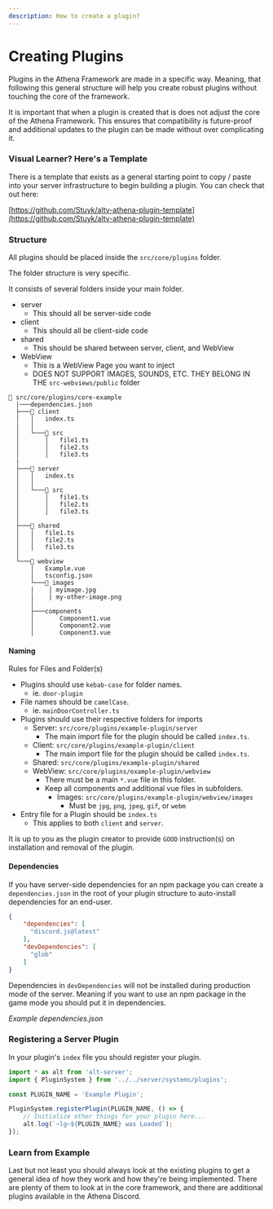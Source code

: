 ```yaml
---
description: How to create a plugin?
---
```


# Creating Plugins

Plugins in the Athena Framework are made in a specific way. Meaning, that following this general structure will help you create robust plugins without touching the core of the framework.

It is important that when a plugin is created that is does not adjust the core of the Athena Framework. This ensures that compatibility is future-proof and additional updates to the plugin can be made without over complicating it.

### Visual Learner? Here's a Template

There is a template that exists as a general starting point to copy / paste into your server infrastructure to begin building a plugin. You can check that out here:

[https://github.com/Stuyk/altv-athena-plugin-template](https://github.com/Stuyk/altv-athena-plugin-template)

### Structure

All plugins should be placed inside the `src/core/plugins` folder.

The folder structure is very specific.

It consists of several folders inside your main folder.

* server
  * This should all be server-side code
* client
  * This should all be client-side code
* shared
  * This should be shared between server, client, and WebView
* WebView
  * This is a WebView Page you want to inject
  * DOES NOT SUPPORT IMAGES, SOUNDS, ETC. THEY BELONG IN THE `src-webviews/public` folder

```
📁 src/core/plugins/core-example
  |───dependencies.json
  ├───📁 client
  │   │   index.ts
  |   │
  │   └───📁 src  
  │       │   file1.ts
  │       │   file2.ts
  │       │   file3.ts
  |
  ├───📁 server
  │   │   index.ts
  │   │
  │   └───📁 src
  │       │   file1.ts
  │       │   file2.ts
  │       │   file3.ts
  │
  ├───📁 shared
  │   │   file1.ts
  │   │   file2.ts
  │   │   file3.ts
  │
  └───📁 webview
      │   Example.vue
      │   tsconfig.json
      └───📁 images
      │    │ myimage.jpg
      |    | my-other-image.png
      │
      ├───components
      │       Component1.vue
      │       Component2.vue
      │       Component3.vue
```

#### Naming

Rules for Files and Folder(s)

* Plugins should use `kebab-case` for folder names.
  * ie. `door-plugin`
* File names should be `camelCase`.
  * ie. `mainDoorController.ts`
* Plugins should use their respective folders for imports
  * Server: `src/core/plugins/example-plugin/server`
    * The main import file for the plugin should be called `index.ts`.
  * Client: `src/core/plugins/example-plugin/client`
    * The main import file for the plugin should be called `index.ts`.
  * Shared: `src/core/plugins/example-plugin/shared`
  * WebView: `src/core/plugins/example-plugin/webview`
    * There must be a main `*.vue` file in this folder.
    * Keep all components and additional vue files in subfolders.
      * Images: `src/core/plugins/example-plugin/webview/images`
         * Must be `jpg`, `png`, `jpeg`, `gif`, or `webm` 
* Entry file for a Plugin should be `index.ts`
  * This applies to both `client` and `server`.

It is up to you as the plugin creator to provide `GOOD` instruction(s) on installation and removal of the plugin.

#### Dependencies

If you have server-side dependencies for an npm package you can create a `dependencies.json` in the root of your plugin structure to auto-install dependencies for an end-user.

```json
{
    "dependencies": [
      "discord.js@latest"
    ],
    "devDependencies": [
      "glob"
    ]
}
```

Dependencies in `devDependencies` will not be installed during production mode of the server. Meaning if you want to use an npm package in the game mode you should put it in dependencies.

_Example dependencies.json_

### Registering a Server Plugin

In your plugin's `index` file you should register your plugin.

```typescript
import * as alt from 'alt-server';
import { PluginSystem } from '../../server/systems/plugins';

const PLUGIN_NAME = 'Example Plugin';

PluginSystem.registerPlugin(PLUGIN_NAME, () => {
    // Initialize other things for your plugin here...
    alt.log(`~lg~${PLUGIN_NAME} was Loaded`);
});
```

### Learn from Example

Last but not least you should always look at the existing plugins to get a general idea of how they work and how they're being implemented. There are plenty of them to look at in the core framework, and there are additional plugins available in the Athena Discord.
